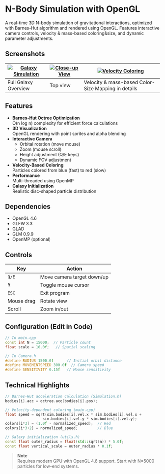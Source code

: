 
# N-Body Simulation with OpenGL

A real-time 3D N-body simulation of gravitational interactions, optimized with Barnes-Hut algorithm and rendered using OpenGL. Features interactive camera controls, velocity & mass-based coloring&size, and dynamic parameter adjustments.

## Screenshots

| [![Galaxy Simulation](https://github.com/user-attachments/assets/f4a9f5d2-ebd1-4083-826d-4f2f16b338fd)](https://github.com/user-attachments/assets/f4a9f5d2-ebd1-4083-826d-4f2f16b338fd) | [![Close-up View](https://github.com/user-attachments/assets/ac4785c6-4455-4c00-9df6-eae34c235837)](https://github.com/user-attachments/assets/ac4785c6-4455-4c00-9df6-eae34c235837) | [![Velocity Coloring](https://github.com/user-attachments/assets/b5208e76-fd0a-48f8-9819-40b3653dee54)](https://github.com/user-attachments/assets/b5208e76-fd0a-48f8-9819-40b3653dee54) |
|------------------------------------------------------------------------------------------------------------------------------------------------------------------------------------------|------------------------------------------------------------------------------------------------------------------------------------------------------------------------------------------|------------------------------------------------------------------------------------------------------------------------------------------------------------------------------------------|
| Full Galaxy Overview                                                                                                                                                                     | Top view                                                                                                                                                                | Velocity & mass-based  Color-Size Mapping in details                                                                                                                                                            |


## Features
- **Barnes-Hut Octree Optimization**  
  O(n log n) complexity for efficient force calculations
- **3D Visualization**  
  OpenGL rendering with point sprites and alpha blending
- **Interactive Camera**  
  - Orbital rotation (move mouse)  
  - Zoom (mouse scroll)  
  - Height adjustment (Q/E keys)  
  - Dynamic FOV adjustment
- **Velocity-Based Coloring**  
  Particles colored from blue (fast) to red (slow)
- **Performance**  
  Multi-threaded using OpenMP
- **Galaxy Initialization**  
  Realistic disc-shaped particle distribution

## Dependencies
- OpenGL 4.6
- GLFW 3.3
- GLAD
- GLM 0.9.9
- OpenMP (optional)

## Controls
| Key           | Action                          |
|---------------|---------------------------------|
| `Q/E`         | Move camera target down/up     |
| `R`           | Toggle mouse cursor            |
| `ESC`         | Exit program                   |
| Mouse drag    | Rotate view                    |
| Scroll        | Zoom in/out                    |

## Configuration (Edit in Code)
```cpp
// In main.cpp
const int N = 15000;  // Particle count
float scale = 10.0f;   // Spatial scaling

// In Camera.h
#define RADIUS 1500.0f      // Initial orbit distance
#define MOVEMENTSPEED 300.0f  // Camera speed
#define SENSITIVITY 0.15f   // Mouse sensitivity
```

## Technical Highlights
```cpp
// Barnes-Hut acceleration calculation (Simulation.h)
bodies[i].acc = octree.acc(bodies[i].pos);

// Velocity-dependent coloring (main.cpp)
float speed = sqrt(sim.bodies[i].vel.x * sim.bodies[i].vel.x + 
                 sim.bodies[i].vel.y * sim.bodies[i].vel.y);
colors[i*3] = (1.0f - normalized_speed);  // Red
colors[i*3+2] = normalized_speed;         // Blue

// Galaxy initialization (utils.h)
const float outer_radius = float(std::sqrt(n)) * 5.0f;
const float vertical_scale = outer_radius * 0.1f;
```

> **Note**  
> Requires modern GPU with OpenGL 4.6 support. Start with N=5000 particles for low-end systems.
